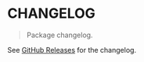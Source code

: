 # CHANGELOG

> Package changelog.

See [GitHub Releases](https://github.com/stdlib-js/math-iter-special-beta/releases) for the changelog.